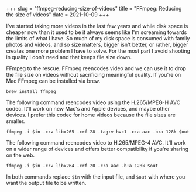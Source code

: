 +++
slug = "ffmpeg-reducing-size-of-videos"
title = "FFmpeg: Reducing the size of videos"
date = 2021-10-09
+++

I've started taking more videos in the last few years and while disk space is
cheaper now than it used to be it always seems like I'm screaming towards the
limits of what I have. So much of my disk space is consumed with family photos
and videos, and so size matters, bigger isn't better, or rather, bigger creates
one more problem I have to solve. For the most part I avoid shooting in quality
I don't need and that keeps file size down.

FFmpeg to the rescue. FFmpeg reencodes video and we can use it to drop the file
size on videos without sacrificing meaningful quality. If you're on Mac FFmpeg can be installed via brew.
```
brew install ffmpeg
```

The following command reencodes video using the H.265/MPEG-H AVC codec. It'll
work on new Mac's and Apple devices, and maybe other devices. I prefer this
codec for home videos because the file sizes are smaller.
```
ffmpeg -i $in -c:v libx265 -crf 28 -tag:v hvc1 -c:a aac -b:a 128k $out
```

The following command reencodes video to H.265/MPEG-4 AVC. It'll work on a wider
range of devices and offers better compatibility if you're sharing on the web.
```
ffmpeg -i $in -c:v libx264 -crf 20 -c:a aac -b:a 128k $out
```

In both commands replace `$in` with the input file, and `$out` with where you
want the output file to be written.
